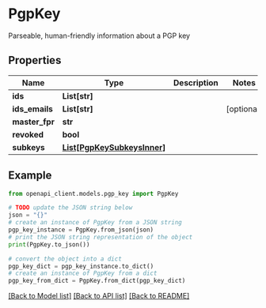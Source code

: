 # PgpKey

Parseable, human-friendly information about a PGP key

## Properties

Name | Type | Description | Notes
------------ | ------------- | ------------- | -------------
**ids** | **List[str]** |  | 
**ids_emails** | **List[str]** |  | [optional] 
**master_fpr** | **str** |  | 
**revoked** | **bool** |  | 
**subkeys** | [**List[PgpKeySubkeysInner]**](PgpKeySubkeysInner.md) |  | 

## Example

```python
from openapi_client.models.pgp_key import PgpKey

# TODO update the JSON string below
json = "{}"
# create an instance of PgpKey from a JSON string
pgp_key_instance = PgpKey.from_json(json)
# print the JSON string representation of the object
print(PgpKey.to_json())

# convert the object into a dict
pgp_key_dict = pgp_key_instance.to_dict()
# create an instance of PgpKey from a dict
pgp_key_from_dict = PgpKey.from_dict(pgp_key_dict)
```
[[Back to Model list]](../README.md#documentation-for-models) [[Back to API list]](../README.md#documentation-for-api-endpoints) [[Back to README]](../README.md)


